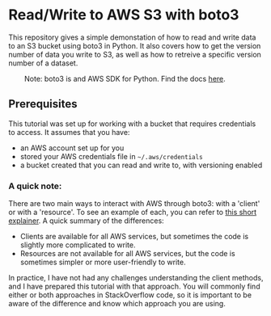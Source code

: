 # Read/Write to AWS S3 with boto3
This repository gives a simple demonstation of how to read and write data to an S3 bucket using boto3 in Python. It also covers how to get the version number of data you write to S3, as well as how to retreive a specific version number of a dataset.

&nbsp;&nbsp;&nbsp;&nbsp;&nbsp;&nbsp;&nbsp;&nbsp;Note: boto3 is and AWS SDK for Python. Find the docs [here](https://boto3.amazonaws.com/v1/documentation/api/latest/index.html).

## Prerequisites
This tutorial was set up for working with a bucket that requires credentials to access. It assumes that you have:
- an AWS account set up for you
- stored your AWS credentials file in `~/.aws/credentials`
- a bucket created that you can read and write to, with versioning enabled


### A quick note:

There are two main ways to interact with AWS through boto3: with a 'client' or with a 'resource'. To see an example of each, you can refer to [this short explainer](https://www.learnaws.org/2021/02/24/boto3-resource-client/). A quick summary of the differences:
- Clients are available for all AWS services, but sometimes the code is slightly more complicated to write.
- Resources are not available for all AWS services, but the code is sometimes simpler or more user-friendly to write.

In practice, I have not had any challenges understanding the client methods, and I have prepared this tutorial with that approach. You will commonly find either or both approaches in StackOverflow code, so it is important to be aware of the difference and know which approach you are using.